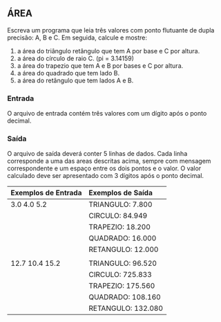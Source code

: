 ## ÁREA

Escreva um programa que leia três valores com ponto flutuante de dupla precisão: A, B e C. Em seguida, calcule e mostre:
1. a área do triângulo retângulo que tem A por base e C por altura.
2. a área do círculo de raio C. (pi = 3.14159)
3. a área do trapezio que tem A e B por bases e C por altura.
4. a área do quadrado que tem lado B.
5. a área do retângulo que tem lados A e B.

### Entrada

O arquivo de entrada contém três valores com um dígito após o ponto decimal.

### Saída

O arquivo de saída deverá conter 5 linhas de dados. Cada linha corresponde a uma das areas descritas acima, sempre com mensagem correspondente e um espaço entre os dois pontos e o valor. O valor calculado deve ser apresentado com 3 dígitos após o ponto decimal.

|**Exemplos de Entrada**|**Exemplos de Saída**  |
|   :---            |   :---            |
|3.0 4.0 5.2        |TRIANGULO: 7.800   |
|                   |CIRCULO: 84.949    |
|                   |TRAPEZIO: 18.200   |
|                   |QUADRADO: 16.000   |
|                   |RETANGULO: 12.000  |
|                   |                   |
|12.7 10.4 15.2     |TRIANGULO: 96.520  |
|                   |CIRCULO: 725.833   |
|                   |TRAPEZIO: 175.560  |
|                   |QUADRADO: 108.160  |
|                   |RETANGULO: 132.080 |
